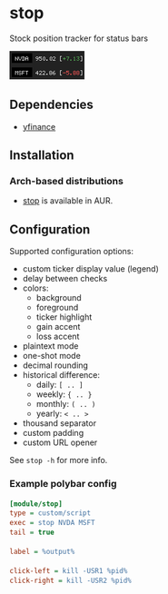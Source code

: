 # stop

Stock position tracker for status bars

![stop](images/stop.png)

## Dependencies

- [yfinance](https://github.com/ranaroussi/yfinance)

## Installation

### Arch-based distributions

- [stop](https://aur.archlinux.org/packages/stop) is available in AUR.

## Configuration

Supported configuration options:

- custom ticker display value (legend)
- delay between checks
- colors:
    - background
    - foreground
    - ticker highlight
    - gain accent
    - loss accent
- plaintext mode
- one-shot mode
- decimal rounding
- historical difference:
    - daily: `[ .. ]`
    - weekly: `{ .. }`
    - monthly: `( .. )`
    - yearly: `< .. >`
- thousand separator
- custom padding
- custom URL opener

See `stop -h` for more info.

### Example polybar config

```ini
[module/stop]
type = custom/script
exec = stop NVDA MSFT
tail = true

label = %output%

click-left = kill -USR1 %pid%
click-right = kill -USR2 %pid%
```
